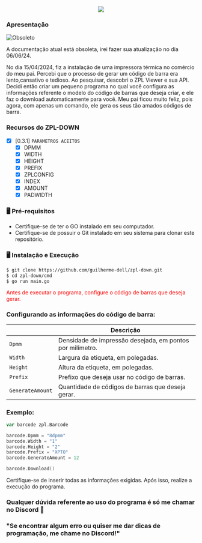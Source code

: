 <center>
<img src="https://imgur.com/tkdEL4z.png">
</center>

### Apresentação

![Obsoleto](https://img.shields.io/badge/AVISO-Documentação%20obsoleta-red)

A documentação atual está obsoleta, irei fazer sua atualização no dia 06/06/24.

No dia 15/04/2024, fiz a instalação de uma impressora térmica no comércio do meu pai. Percebi que o processo de gerar um código de barra era lento,cansativo e tedioso. Ao pesquisar, descobri o ZPL Viewer e sua API. Decidi então criar um pequeno programa no qual você configura as informações referente o modelo do código de barras que deseja criar, e ele faz o download automaticamente para você. Meu pai ficou muito feliz, pois agora, com apenas um comando, ele gera os seus tão amados códigos de barra.

### Recursos do ZPL-DOWN

- [x] [0.3.1] `PARAMETROS ACEITOS`
  - [x] DPMM
  - [x] WIDTH
  - [x] HEIGHT
  - [x] PREFIX
  - [x] ZPLCONFIG
  - [x] INDEX
  - [x] AMOUNT
  - [x] PADWIDTH

### 🖥️ Pré-requisitos
- Certifique-se de ter o GO instalado em seu computador.
- Certifique-se de possuir o Git instalado em seu sistema para clonar este repositório.

### 🖥️ Instalação e Execução

```bash
$ git clone https://github.com/guilherme-dell/zpl-down.git
$ cd zpl-down/cmd
$ go run main.go
```
<p style="color:red;">Antes de executar o programa, configure o código de barras que deseja gerar.</p>

### Configurando as informações do código de barra:


|                  | Descrição                                                               |
|----------------  |-------------------------------------------------------------------------|
|`Dpmm`            | Densidade de impressão desejada, em pontos por milímetro.               |
|`Width`           | Largura da etiqueta, em polegadas.                                      |
|`Height`          | Altura da etiqueta, em polegadas.                                       |
|`Prefix`          | Prefixo que deseja usar no código de barras.                            |
|`GenerateAmount`  | Quantidade de códigos de barras que deseja gerar.                       |

### Exemplo:

```go
var barcode zpl.Barcode

barcode.Dpmm = "8dpmm"
barcode.Width = "1"
barcode.Height = "2"
barcode.Prefix = "XPTO"
barcode.GenerateAmount = 12

barcode.Download()
```
Certifique-se de inserir todas as informações exigidas. Após isso, realize a execução do programa.

### Qualquer dúvida referente ao uso do programa é só me chamar no Discord 👾
### "Se encontrar algum erro ou quiser me dar dicas de programação, me chame no Discord!"
